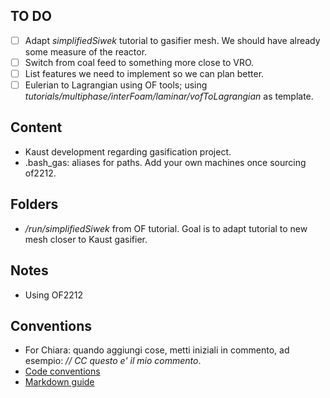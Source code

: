 ## TO DO

- [ ] Adapt *simplifiedSiwek* tutorial to gasifier mesh. We should have already some measure of the reactor.
- [ ] Switch from coal feed to something more close to VRO. 
- [ ] List features we need to implement so we can plan better.
- [ ] Eulerian to Lagrangian using OF tools; using *tutorials/multiphase/interFoam/laminar/vofToLagrangian* as template.

## Content

* Kaust development regarding gasification project.
* .bash_gas: aliases for paths. Add your own machines once sourcing of2212.

## Folders
* */run/simplifiedSiwek* from OF tutorial. Goal is to adapt tutorial to new mesh closer to Kaust gasifier.

## Notes

* Using OF2212

## Conventions

* For Chiara: quando aggiungi cose, metti iniziali in commento, ad esempio: *// CC questo  e' il mio commento*. 
* [Code conventions](https://develop.openfoam.com/Development/openfoam/-/wikis/pages)
* [Markdown guide](https://docs.github.com/en/get-started/writing-on-github/getting-started-with-writing-and-formatting-on-github/quickstart-for-writing-on-github)

